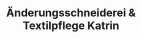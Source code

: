 ---
title: "Änderungsschneiderei & Textilpflege Katrin"
url: /frankfurt-am-main/aenderungsschneiderei-und-textilpflege-katrin/
shop: Wäscherei
---